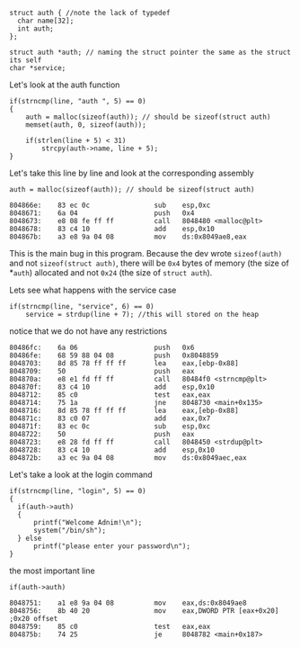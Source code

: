 ```
struct auth { //note the lack of typedef
  char name[32];
  int auth;
};

struct auth *auth; // naming the struct pointer the same as the struct its self
char *service;
```




Let's look at the auth function
```    
if(strncmp(line, "auth ", 5) == 0)
{
    auth = malloc(sizeof(auth)); // should be sizeof(struct auth)
    memset(auth, 0, sizeof(auth));

    if(strlen(line + 5) < 31)
        strcpy(auth->name, line + 5);
}
```

Let's take this line by line and look at the corresponding assembly

```
auth = malloc(sizeof(auth)); // should be sizeof(struct auth)
```

```
804866e:	83 ec 0c             	sub    esp,0xc
8048671:	6a 04                	push   0x4
8048673:	e8 08 fe ff ff       	call   8048480 <malloc@plt>
8048678:	83 c4 10             	add    esp,0x10
804867b:	a3 e8 9a 04 08       	mov    ds:0x8049ae8,eax
```
This is the main bug in this program. Because the dev wrote `sizeof(auth)` and not `sizeof(struct auth)`, there will be `0x4` bytes of memory (the size of \*`auth`) allocated and not `0x24` (the size of `struct auth`).




Lets see what happens with the service case
```
if(strncmp(line, "service", 6) == 0)
    service = strdup(line + 7); //this will stored on the heap
```
notice that we do not have any restrictions

```
80486fc:	6a 06                	push   0x6
80486fe:	68 59 88 04 08       	push   0x8048859
8048703:	8d 85 78 ff ff ff    	lea    eax,[ebp-0x88]
8048709:	50                   	push   eax
804870a:	e8 e1 fd ff ff       	call   80484f0 <strncmp@plt>
804870f:	83 c4 10             	add    esp,0x10
8048712:	85 c0                	test   eax,eax
8048714:	75 1a                	jne    8048730 <main+0x135>
8048716:	8d 85 78 ff ff ff    	lea    eax,[ebp-0x88]
804871c:	83 c0 07             	add    eax,0x7
804871f:	83 ec 0c             	sub    esp,0xc
8048722:	50                   	push   eax
8048723:	e8 28 fd ff ff       	call   8048450 <strdup@plt>
8048728:	83 c4 10             	add    esp,0x10
804872b:	a3 ec 9a 04 08       	mov    ds:0x8049aec,eax
```


Let's take a look at the login command

```    
if(strncmp(line, "login", 5) == 0)
{
  if(auth->auth)
  {
      printf("Welcome Adnim!\n");
      system("/bin/sh");
  } else
      printf("please enter your password\n");
}
```  

the most important line

```
if(auth->auth)
```

```
8048751:	a1 e8 9a 04 08       	mov    eax,ds:0x8049ae8
8048756:	8b 40 20             	mov    eax,DWORD PTR [eax+0x20] ;0x20 offset
8048759:	85 c0                	test   eax,eax
804875b:	74 25                	je     8048782 <main+0x187>
```
